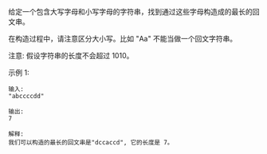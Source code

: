 给定一个包含大写字母和小写字母的字符串，找到通过这些字母构造成的最长的回文串。

在构造过程中，请注意区分大小写。比如 "Aa" 不能当做一个回文字符串。

注意:
假设字符串的长度不会超过 1010。

示例 1:
```text
输入: 
"abccccdd"

输出: 
7

解释:
我们可以构造的最长的回文串是"dccaccd", 它的长度是 7。
```


